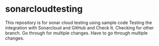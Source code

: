 # sonarcloudtesting
This repository is for sonar cloud testing using sample code
Testing the integration with Sonarcloud and GitHub and Check It.
Checking for other branch.
Go through for multiple changes.
Have to go through multiple changes.
